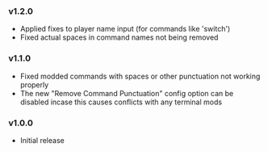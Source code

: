 ### v1.2.0
- Applied fixes to player name input (for commands like 'switch')
- Fixed actual spaces in command names not being removed

### v1.1.0
- Fixed modded commands with spaces or other punctuation not working properly
- The new "Remove Command Punctuation" config option can be disabled incase this causes conflicts with any terminal mods

### v1.0.0
- Initial release
